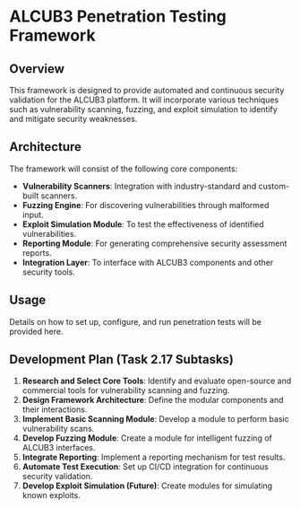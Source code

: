 # ALCUB3 Penetration Testing Framework

## Overview
This framework is designed to provide automated and continuous security validation for the ALCUB3 platform. It will incorporate various techniques such as vulnerability scanning, fuzzing, and exploit simulation to identify and mitigate security weaknesses.

## Architecture
The framework will consist of the following core components:
- **Vulnerability Scanners**: Integration with industry-standard and custom-built scanners.
- **Fuzzing Engine**: For discovering vulnerabilities through malformed input.
- **Exploit Simulation Module**: To test the effectiveness of identified vulnerabilities.
- **Reporting Module**: For generating comprehensive security assessment reports.
- **Integration Layer**: To interface with ALCUB3 components and other security tools.

## Usage
Details on how to set up, configure, and run penetration tests will be provided here.

## Development Plan (Task 2.17 Subtasks)
1.  **Research and Select Core Tools**: Identify and evaluate open-source and commercial tools for vulnerability scanning and fuzzing.
2.  **Design Framework Architecture**: Define the modular components and their interactions.
3.  **Implement Basic Scanning Module**: Develop a module to perform basic vulnerability scans.
4.  **Develop Fuzzing Module**: Create a module for intelligent fuzzing of ALCUB3 interfaces.
5.  **Integrate Reporting**: Implement a reporting mechanism for test results.
6.  **Automate Test Execution**: Set up CI/CD integration for continuous security validation.
7.  **Develop Exploit Simulation (Future)**: Create modules for simulating known exploits.
